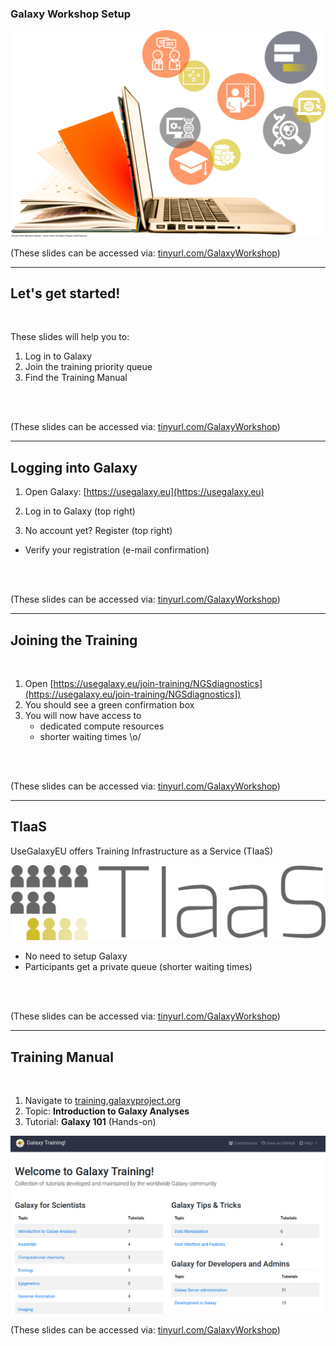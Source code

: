 ### Galaxy Workshop Setup

![Cover art](images/cover_art.png) <!-- .element width="60%" -->

<div class="footnotes">
(These slides can be accessed via: <a href="https://tinyurl.com/GalaxyWorkshop">tinyurl.com/GalaxyWorkshop</a>)
</div>

---
## Let's get started!

<br>

These slides will help you to:

1. Log in to Galaxy
2. Join the training priority queue
3. Find the Training Manual

<br><br>

<div class="footnotes">
(These slides can be accessed via: <a href="https://tinyurl.com/GalaxyWorkshop">tinyurl.com/GalaxyWorkshop</a>)
</div>

---
## Logging into Galaxy

1. Open Galaxy: [https://usegalaxy.eu](https://usegalaxy.eu)

2. Log in to Galaxy (top right)

3. No account yet? Register (top right)
  - Verify your registration (e-mail confirmation)

<br><br>

<div class="footnotes">
(These slides can be accessed via: <a href="https://tinyurl.com/GalaxyWorkshop">tinyurl.com/GalaxyWorkshop</a>)
</div>


---
## Joining the Training

<br>

1. Open [https://usegalaxy.eu/join-training/NGSdiagnostics](https://usegalaxy.eu/join-training/NGSdiagnostics])
2. You should see a green confirmation box
3. You will now have access to
   - dedicated compute resources
   - shorter waiting times \o/


<br><br>

<div class="footnotes">
(These slides can be accessed via: <a href="https://tinyurl.com/GalaxyWorkshop">tinyurl.com/GalaxyWorkshop</a>)
</div>

----

## TIaaS

UseGalaxyEU offers Training Infrastructure as a Service (TIaaS)

![](images/tiaas-logo.png)<!-- .element width="50%" -->

- No need to setup Galaxy
- Participants get a private queue (shorter waiting times)

<br><br>

<div class="footnotes">
(These slides can be accessed via: <a href="https://tinyurl.com/GalaxyWorkshop">tinyurl.com/GalaxyWorkshop</a>)
</div>

---

## Training Manual

<br>

1. Navigate to [training.galaxyproject.org](https://training.galaxyproject.org)
2. Topic: **Introduction to Galaxy Analyses**
3. Tutorial: **Galaxy 101** (Hands-on)

![](images/training_website_screenshot.png) <!-- .element width="50%" -->


<div class="footnotes">
(These slides can be accessed via: <a href="https://tinyurl.com/GalaxyWorkshop">tinyurl.com/GalaxyWorkshop</a>)
</div>

